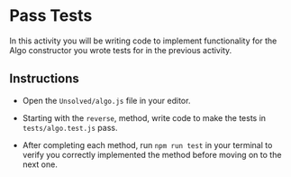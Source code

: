 # Pass Tests

In this activity you will be writing code to implement functionality for the Algo constructor you wrote tests for in the previous activity.

## Instructions

- Open the `Unsolved/algo.js` file in your editor.

- Starting with the `reverse`, method, write code to make the tests in `tests/algo.test.js` pass.

- After completing each method, run `npm run test` in your terminal to verify you correctly implemented the method before moving on to the next one.
